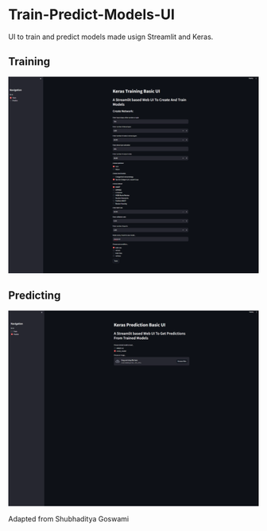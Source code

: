 # Train-Predict-Models-UI
UI to train and predict models made usign Streamlit and Keras.

## Training

![Sample UI](./images/train.png)



## Predicting

![Sample UI](./images/pedict.png)

Adapted from Shubhaditya Goswami
